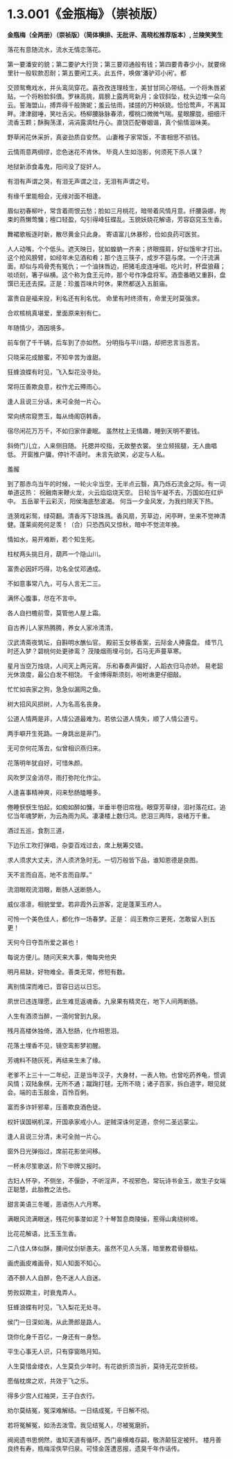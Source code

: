 # 1.3.001《金瓶梅》（崇祯版）

**金瓶梅（全两册）（崇祯版）（简体横排、无批评、高晓松推荐版本）, 兰陵笑笑生**

落花有意随流水，流水无情恋落花。

第一要潘安的貌；第二要驴大行货；第三要邓通般有钱；第四要青春少小，就要绵里针一般软款忍耐；第五要闲工夫。此五件，唤做‘潘驴邓小闲’。都

交颈鸳鸯戏水，并头鸾凤穿花。喜孜孜连理枝生，美甘甘同心带结。一个将朱唇紧贴，一个将粉脸斜偎。罗袜高挑，肩膀上露两弯新月；金钗斜坠，枕头边堆一朵乌云。誓海盟山，搏弄得千般旖妮；羞云怯雨，揉搓的万种妖娆。恰恰莺声，不离耳畔。津津甜唾，笑吐舌尖。杨柳腰脉脉春浓，樱桃口微微气喘。星眼朦胧，细细汗流香玉颗；酥胸荡漾，涓涓露滴牡丹心。直饶匹配眷姻谐，真个偷情滋味美。

野草闲花休采折，真姿劲质自安然。 山妻稚子家常饭，不害相思不损钱。

云情雨意两绸缪，恋色迷花不肯休。 毕竟人生如泡影，何须死下杀人谋？

地狱新添食毒鬼，阳间没了捉奸人。

有泪有声谓之哭，有泪无声谓之泣，无泪有声谓之号。

有缘千里能相会，无缘对面不相逢。

眉似初春柳叶，常含着雨恨云愁；脸如三月桃花，暗带着风情月意。纤腰袅娜，拘束的燕懒莺慵；檀口轻盈，勾引得峰狂蝶乱。玉貌妖娆花解语，芳容窈窕玉生香。

舞裙歌板逐时新，散尽黄金只此身。 寄语富儿休暴殄，俭如良药可医贫。

人人动嘴，个个低头。遮天映日，犹如蝗蚋一齐来；挤眼掇肩，好似饿牢才打出。这个抢风膀臂，如经年未见酒和肴；那个连三筷子，成岁不筵与席。一个汗流满面，却似与鸡骨秃有冤仇；一个油抹唇边，把猪毛皮连唾咽。吃片时，杯盘狼藉；啖顷刻，箸子纵横。这个称为食王元帅，那个号作净盘将军。酒壶番晒又重斟，盘馔已无还去探。正是：珍羞百味片时休，果然都送入五脏庙。

富贵自是福来投，利名还有利名忧。 命里有时终须有，命里无时莫强求。

合欢核桃真堪爱，里面原来别有仁。

年随情少，酒因境多。

前车倒了千千辆，后车到了亦如然。 分明指与平川路，却把忠言当恶言。

只晓采花成酿蜜，不知辛苦为谁甜。

狂蜂浪蝶有时见，飞入梨花没寻处。

常将压善欺良意，权作尤云殢雨心。

逢人且说三分话，未可全抛一片心。

常向绣帘窥贾玉，每从绮阁窃韩香。

宿尽闲花万万千，不如归家伴妻眠。 虽然枕上无情趣，睡到天明不要钱。



斜倚门儿立，人来侧目随。 托腮并咬指，无故整衣裳。 坐立频摇腿，无人曲唱低。 开窗推户牖，停针不语时。 未言先欲笑，必定与人私。

羞赧

到了那赤鸟当午的时候，一轮火伞当空，无半点云翳，真乃烁石流金之际。有一词单道这热： 祝融南来鞭火龙，火云焰焰烧天空。 日轮当午凝不去，万国如在红炉中。 五岳翠干云彩灭，阳侯海底愁波渴。 何当一夕金风发，为我扫除天下热。

涟漪戏彩鸳，绿荷翻。清香泻下琼珠溅。香风扇，芳草边，闲亭畔，坐来不觉神清健。蓬莱阆苑何足羡！（合）只恐西风又惊秋，暗中不觉流年换。

情如水，易开难断，若个知生死。

柱杖两头挑日月，葫芦一个隐山川。

富贵必因奸巧得，功名全仗邓通成。

不如意事常八九，可与人言无二三。

满怀心腹事，尽在不言中。

各人自扫檐前雪，莫管他人屋上霜。

自古养儿人家热腾腾，养女人家冷清清，

汉武清斋夜筑坛，自斟明水醮仙官。 殿前玉女移香案，云际金人捧露盘。 绛节几时还入梦？碧桃何处更骖鸾？ 茂陵烟雨埋弓剑，石马无声蔓草寒。

星月当空万烛烧，人间天上两元宵。 乐和春奏声偏好，人蹈衣归马亦娇。 易老韶光休浪度，最公白发不相饶。 千金博得斯须刻，吩咐谯更仔细敲。

忙忙如丧家之狗，急急似漏网之鱼。

树大招风风损树，人为名高名丧身。

公道人情两是非，人情公道最难为。若依公道人情失，顺了人情公道亏。

两手噼开生死路。一身跳出是非门。

无可奈何花落去，似曾相识燕归来。

花落明年犹自好，可惜朱颜。

风吹罗汉金消尽，雨打弥陀化作尘。

人逢喜事精神爽，闷来愁肠瞌睡多。

倦睡恹恹生怕起，如痴如醉如慵，半垂半卷旧帘栊。眼穿芳草绿，泪衬落花红。追忆当年魂梦断，为云為雨为风。凄凄楼上数归鸿。悲泪三两阵，哀绪万千重。

酒过五巡，食割三道，

下边乐工吹打弹唱，杂耍百戏过去，席上觥筹交错。

求人须求大丈夫，济人须济急时无。一切万般皆下品，谁知恩德是良图。

天不言而自高，地不言而自厚。”

流泪眼观流泪眼，断肠人送断肠人。

威仪凛凛，相貌堂堂。若非霞外云游客，定是蓬莱玉府人。

可怜一个美色佳人，都化作一场春梦。正是： 阎王教你三更死，怎敢留人到五更！

天何今日夺吾所爱之甚也！

每说方便儿。随问天来大事，俺每央他央

明月易缺，好物难全。善类无常，修短有数。

离别情深而难已，音容日远以日忘。

夙世已违连理愿，此生难觅返魂香。九泉果有精灵在，地下人间两断肠。

人生有酒须当醉，一滴何曾到九泉。

残月高楼休独倚，酒入愁肠，化作相思泪。

花落土埋香不见，镜空鸾影梦初醒。

芳魂料不随灰死，再结来生未了缘。

老爹不上三十一二年纪，正是当年汉子，大身材，一表人物。也曾吃药养龟，惯调风情；双陆象棋，无所不通；蹴踘打毬，无所不晓；诸子百家，拆白道字，眼见就会。端的击玉敲金，百怜百俐。

富而多诈奸邪辈，压善欺良酒色徒。

权奸误国祸机深，开国承家戒小人。逆贼深诛何足道，奈何二圣远蒙尘。

逢人且说三分清，未可全抛一片心。

窗外日光弹指过，席前花影坐间移。

一杯未尽笙歌送，阶下申牌又报时。

古妇人怀孕，不侧坐，不偃卧，不听淫声，不视邪色，常玩诗书金玉，故生子女端正聪慧，此胎教之法也。

甜言美语三冬暖，恶语伤人六月寒。

满眼风流满眼迷，残花何事漤如泥？十琴暂息商陵操，惹得山禽绕树啼。

比花花解语，比玉玉生香。

二八佳人体似酥，腰间仗剑斩愚夫。虽然不见人头落，暗里教君骨髓枯。

画虎画皮难画骨，知人知面不知心。

酒不醉人人自醉，色不迷人人自迷。

势败奴欺主，时衰鬼弄人。

狂蜂浪蝶有时见，飞入梨花无处寻。

侯门一日深如海，从此萧郎是路人。

饶你化身千百亿，一身还有一身愁。

平生心事无人识，只有穿窗皓月知。

人生莫惜金缕衣，人生莫负少年时。有花欲折须当折，莫待无花空折枝。

愿偕枕席之欢，共效于飞之乐。

得多少宫人红袖哭，王子白衣行。

劝尔莫结冤，冤深难解结。一日结成冤，千日解不彻。

若将冤解冤，如汤去泼雪。我见结冤人，尽被冤磨折。

阀阅遗书思惘然，谁知天道有循环。西门豪横难存嗣，敬济颠狂定被歼。 楼月善良终有寿，瓶梅淫佚早归泉。可怪金莲遭恶报，遗臭千年作话传。

